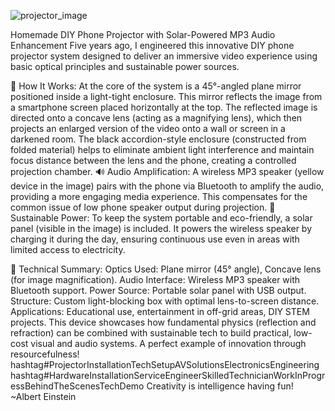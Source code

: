 ![projector_image](projector_image.jpg)

Homemade DIY Phone Projector with Solar-Powered MP3 Audio Enhancement
Five years ago, I engineered this innovative DIY phone projector system designed to deliver an immersive video experience using basic optical principles and sustainable power sources.

🔧 How It Works:
At the core of the system is a 45°-angled plane mirror positioned inside a light-tight enclosure. This mirror reflects the image from a smartphone screen placed horizontally at the top.
The reflected image is directed onto a concave lens (acting as a magnifying lens), which then projects an enlarged version of the video onto a wall or screen in a darkened room.
The black accordion-style enclosure (constructed from folded material) helps to eliminate ambient light interference and maintain focus distance between the lens and the phone, creating a controlled projection chamber.
🔊 Audio Amplification:
A wireless MP3 speaker (yellow device in the image) pairs with the phone via Bluetooth to amplify the audio, providing a more engaging media experience. This compensates for the common issue of low phone speaker output during projection.
🔋 Sustainable Power:
To keep the system portable and eco-friendly, a solar panel (visible in the image) is included. It powers the wireless speaker by charging it during the day, ensuring continuous use even in areas with limited access to electricity.

🧠 Technical Summary:
Optics Used: Plane mirror (45° angle), Concave lens (for image magnification).
Audio Interface: Wireless MP3 speaker with Bluetooth support.
Power Source: Portable solar panel with USB output.
Structure: Custom light-blocking box with optimal lens-to-screen distance.
Applications: Educational use, entertainment in off-grid areas, DIY STEM projects.
This device showcases how fundamental physics (reflection and refraction) can be combined with sustainable tech to build practical, low-cost visual and audio systems. A perfect example of innovation through resourcefulness!
hashtag#ProjectorInstallationTechSetupAVSolutionsElectronicsEngineering
hashtag#HardwareInstallationServiceEngineerSkilledTechnicianWorkInProgressBehindTheScenesTechDemo
Creativity is intelligence having fun! ~Albert Einstein
